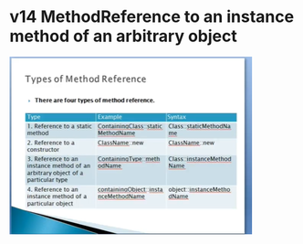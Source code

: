 # v14 MethodReference to an instance method of an arbitrary object


![alt text](https://github.com/pawanmandhan/1-Java8-LambdaExpressionandFunctionalInterface/blob/master/img/v13/MethodReferencetoConstructor-1.png)
